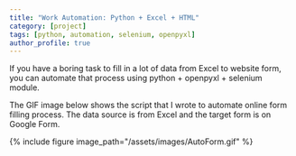 ```yaml
---
title: "Work Automation: Python + Excel + HTML"
category: [project]
tags: [python, automation, selenium, openpyxl]
author_profile: true
---
```


If you have a boring task to fill in a lot of data from Excel to website form, you can automate that process using python + openpyxl + selenium module.

The GIF image below shows the script that I wrote to automate online form filling process. The data source is from Excel and the target form is on Google Form.

{% include figure image_path="/assets/images/AutoForm.gif" %}
